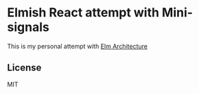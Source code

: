 Elmish React attempt with Mini-signals
=====================

This is my personal attempt with [Elm Architecture](https://github.com/evancz/elm-architecture-tutorial/)

## License

MIT
